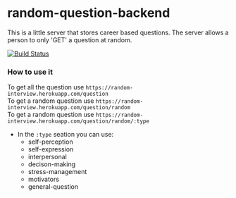 # random-question-backend

This is a little server that stores career based questions. The server allows a person to only 'GET' a question at random.

[![Build Status](https://travis-ci.com/lizkavalski/random-question-backend.svg?branch=master)](https://travis-ci.com/lizkavalski/random-question-backend)

### How to use it
To get all the question use `https://random-interview.herokuapp.com/question`<br>
To get a random question use `https://random-interview.herokuapp.com/question/random`<br>
To get a random question use `https://random-interview.herokuapp.com/question/random/:type`
  * In the `:type` seation you can use:
    * self-perception
    * self-expression
    * interpersonal
    * decison-making
    * stress-management
    * motivators
    * general-question

